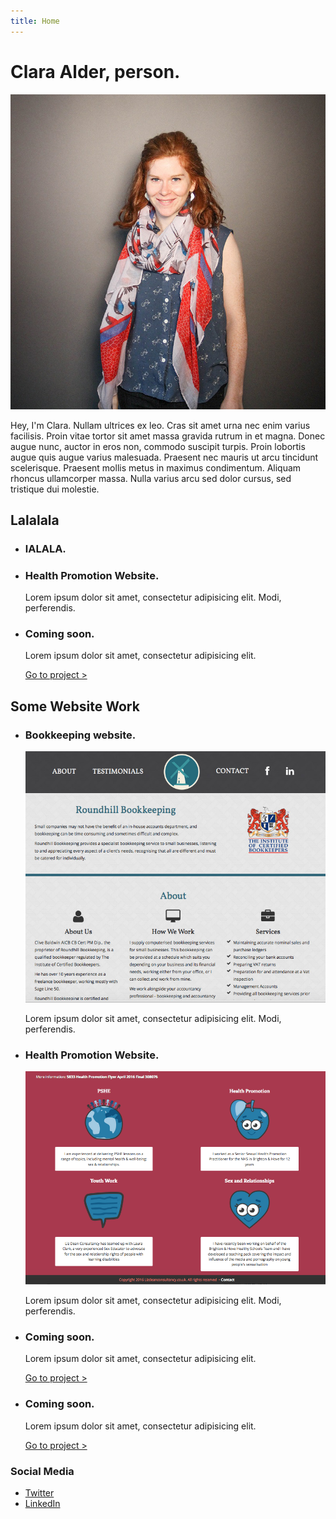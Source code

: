 ```yaml
---
title: Home
---
```


<html lang="en">
<head>
    <meta charset="UTF-8">
    <title>Clara Alder</title>
    <meta name="viewport" content="width=device-width, initial-scale=1.0, shrink-to-fit=no"><!--To make the site responsive-->
</head>
<body>
<!-- <header>
</header> -->
<main class="Container">
    <h1>Clara Alder, person.</h1>
      <img title="" alt="Clara Alder" class="Photo" src="../images/clara-photo-football-cropped.jpg" />
            <p>Hey, I'm Clara. Nullam ultrices ex leo. Cras sit amet urna nec enim varius facilisis. Proin vitae tortor sit amet massa gravida rutrum in et magna. Donec augue nunc, auctor in eros non, commodo suscipit turpis. Proin lobortis augue quis augue varius malesuada. Praesent nec mauris ut arcu tincidunt scelerisque. Praesent mollis metus in maximus condimentum. Aliquam rhoncus ullamcorper massa. Nulla varius arcu sed dolor cursus, sed tristique dui molestie. </p>
        <h2>Lalalala</h2>
        <ul class="Cards Grid">
            <li class="Card-item Grid-item Grid-third">
                <div class="Card-info">
                    <h3 class="Class-title">lALALA.</p>
                </div><!--Card-info-->
            </li><!--Card-item-->
            <li class="Card-item Grid-item Grid-third">
                <div class="Card-info">
                    <h3 class="Class-title">Health Promotion Website.</h3>
                    <p>Lorem ipsum dolor sit amet, consectetur adipisicing elit. Modi, perferendis.</p>
                </div><!--/.Card-info-->
            </li><!--Card-item-->
            <li class="Card-item Grid-item Grid-third">
                <div class="Card-info">
                    <h3 class="Class-title">Coming soon.</h3>
                    <p>Lorem ipsum dolor sit amet, consectetur adipisicing elit.</p>
                    <a href="">Go to project ></a>
                </div><!--Card-info-->
            </li><!--Card-item-->
        </ul><!--/.Cards Grid-->
<!-- SECTION BREAK -->
        <h2>Some Website Work</h2>
        <ul class="Cards Grid">
            <li class="Card-item Grid-item Grid-half">
                <div class="Card-info">
                    <h3 class="Class-title">Bookkeeping website.</h3>
                    <a href="http://roundhillbookkeeping.co.uk/">
                        <img title="" alt="Roundhill Bookkeeping Website" class="thumby" src="../images/roundhill.jpg" />
                    </a>
                    <p>Lorem ipsum dolor sit amet, consectetur adipisicing elit. Modi, perferendis.</p>
                </div><!--Card-info-->
            </li><!--Card-item-->
            <li class="Card-item Grid-item Grid-half">
                <div class="Card-info">
                    <h3 class="Class-title">Health Promotion Website.</h3>
                    <a href="http://lizdeanconsultancy.co.uk/">
                        <img title="" alt="Liz Dean's Website" class="thumby" src="../images/lizdean.png" />
                    </a>
                    <p>Lorem ipsum dolor sit amet, consectetur adipisicing elit. Modi, perferendis.</p>
                </div><!--/.Card-info-->
            </li><!--Card-item-->
            <li class="Card-item Grid-item Grid-half">
                <div class="Card-info">
                    <h3 class="Class-title">Coming soon.</h3>
                    <p>Lorem ipsum dolor sit amet, consectetur adipisicing elit.</p>
                    <a href="">Go to project ></a>
                </div><!--Card-info-->
            </li><!--Card-item-->            
            <li class="Card-item Grid-item Grid-half">
                <div class="Card-info">
                    <h3 class="Class-title">Coming soon.</h3>
                    <p>Lorem ipsum dolor sit amet, consectetur adipisicing elit.</p>
                    <a href="">Go to project ></a>
                </div><!--Card-info-->
            </li><!--Card-item-->
        </ul><!--/.Cards Grid-->
        <h3>Social Media</h3>
    <ul class="List-noBullets">
        <li class="Social-link"><a class="Social-link" href="https://twitter.com/claraalder">Twitter</a></li>
<!--         <li class="Social-link"><a class="Social-link" href="">Instagram</a></li> -->
        <li class="Social-link"><a class="Social-link" href="https://uk.linkedin.com/in/clara-alder-0832b823">LinkedIn</a></li>
    </ul>
    </main>
</body>
</html>